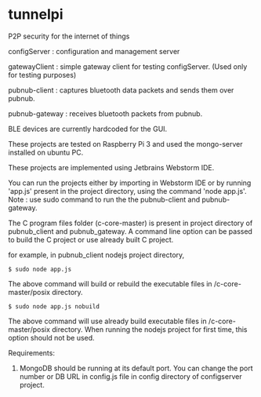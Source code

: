 # tunnelpi
P2P security for the internet of things

configServer : configuration and management server

gatewayClient : simple gateway client for testing configServer. (Used only for testing purposes)

pubnub-client : captures bluetooth data packets and sends them over pubnub.

pubnub-gateway : receives bluetooth packets from pubnub.

BLE devices are currently hardcoded for the GUI. 

These projects are tested on Raspberry Pi 3 and used the mongo-server installed on ubuntu PC.

These projects are implemented using Jetbrains Webstorm IDE.

You can run the projects either by importing in Webstorm IDE or by running 'app.js' present in the project directory, using the command 'node app.js'.
Note : use sudo command to run the the pubnub-client and pubnub-gateway.

The C program files folder (c-core-master) is present in project directory of pubnub_client and pubnub_gateway. A command line option can be passed to build the C project or use already built C project.

for example, in pubnub_client nodejs project directory,

    $ sudo node app.js
The above command will build or rebuild the executable files in /c-core-master/posix directory.

    $ sudo node app.js nobuild
The above command will use already build executable files in /c-core-master/posix directory. When running the nodejs project for first time, this option should not be used.

Requirements:

1. MongoDB should be running at its default port. You can change the port number or DB URL in config.js file in config directory of configserver project.  
